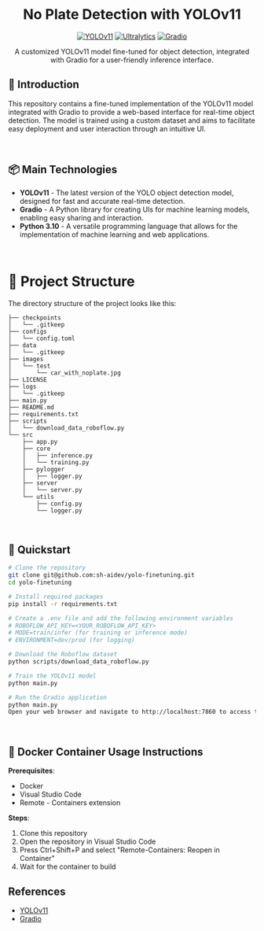 <div align="center">

# No Plate Detection with YOLOv11 

    
[![YOLOv11](https://img.shields.io/badge/YOLOv11-Custom-orange)](https://github.com/AlexeyAB/darknet)
[![Ultralytics](https://img.shields.io/badge/Ultralytics-8.3.12-Black?logo=ultralytics&logoColor=white)](https://github.com/ultralytics/yolov5)
[![Gradio](https://img.shields.io/badge/Gradio-4.21.0-FF4B4B?logo=gradio&logoColor=white)](https://gradio.app/)


A customized YOLOv11 model fine-tuned for object detection, integrated with Gradio for a user-friendly inference interface.

</div>

## 📌 Introduction
This repository contains a fine-tuned implementation of the YOLOv11 model integrated with Gradio to provide a web-based interface for real-time object detection. The model is trained using a custom dataset and aims to facilitate easy deployment and user interaction through an intuitive UI.

<br>

## 📦 Main Technologies
- <strong>YOLOv11</strong> - The latest version of the YOLO object detection model, designed for fast and accurate real-time detection.
- <strong>Gradio</strong> - A Python library for creating UIs for machine learning models, enabling easy sharing and interaction.
- <strong>Python 3.10</strong> - A versatile programming language that allows for the implementation of machine learning and web applications.

<br>

# 📁 Project Structure
The directory structure of the project looks like this:
```
├── checkpoints
│   └── .gitkeep
├── configs
│   └── config.toml
├── data
│   └── .gitkeep
├── images
│   └── test
│       └── car_with_noplate.jpg
├── LICENSE
├── logs
│   └── .gitkeep
├── main.py
├── README.md
├── requirements.txt
├── scripts
│   └── download_data_roboflow.py
└── src
    ├── app.py
    ├── core
    │   ├── inference.py
    │   └── training.py
    ├── pylogger
    │   ├── logger.py
    ├── server
    │   └── server.py
    └── utils
        ├── config.py
        └── logger.py
```

<br>

## 🚀 Quickstart
```bash
# Clone the repository
git clone git@github.com:sh-aidev/yolo-finetuning.git
cd yolo-finetuning

# Install required packages
pip install -r requirements.txt

# Create a .env file and add the following environment variables
# ROBOFLOW_API_KEY=<YOUR_ROBOFLOW_API_KEY>
# MODE=train/infer (for training or inference mode)
# ENVIRONMENT=dev/prod (for logging)

# Download the Roboflow dataset
python scripts/download_data_roboflow.py

# Train the YOLOv11 model
python main.py

# Run the Gradio application
python main.py
Open your web browser and navigate to http://localhost:7860 to access the Gradio interface.
```

<br>

## 📝 Docker Container Usage Instructions

<strong>Prerequisites</strong>:
- Docker
- Visual Studio Code
- Remote - Containers extension

<strong>Steps</strong>:
1. Clone this repository
2. Open the repository in Visual Studio Code
3. Press Ctrl+Shift+P and select "Remote-Containers: Reopen in Container"
4. Wait for the container to build

## References
- [YOLOv11](https://docs.ultralytics.com/models/yolo11/)
- [Gradio](https://www.gradio.app/docs)